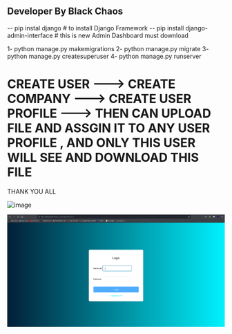 Developer By Black Chaos
-------------------------


-- pip instal django # to install Django Framework
-- pip install django-admin-interface       # this is new Admin Dashboard must download 



1- python manage.py makemigrations
2- python manage.py migrate
3- python manage.py createsuperuser
4- python manage.py runserver


# CREATE USER ---> CREATE COMPANY ---> CREATE USER PROFILE ---> THEN CAN UPLOAD FILE AND ASSGIN IT TO ANY USER PROFILE , AND ONLY THIS USER WILL SEE AND DOWNLOAD THIS FILE 


THANK YOU ALL


![image](https://github.com/blackchaos1/File-Manager-Web-APP/assets/97971337/30fa33b0-8e02-4fe7-9061-e054c31ed188)

![image](https://raw.githubusercontent.com/blackchaos1/File-Manager-Web-APP/master/Screenshot%20from%202024-06-04%2013-03-30.png)
